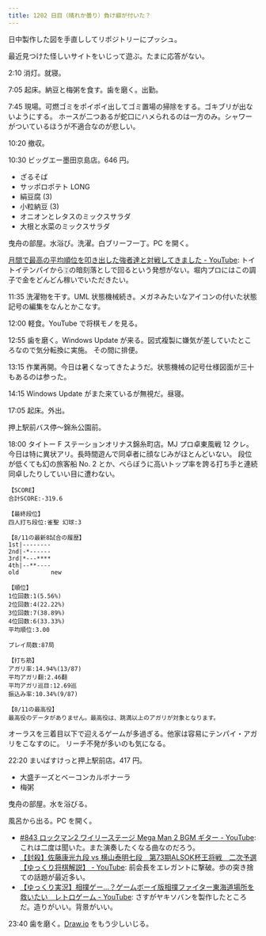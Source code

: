 ```yaml
---
title: 1202 日目（晴れか曇り）負け癖が付いた？
---
```


日中製作した図を手直ししてリポジトリーにプッシュ。

最近見つけた怪しいサイトをいじって遊ぶ。たまに応答がない。

2:10 消灯。就寝。

7:05 起床。納豆と梅粥を食す。歯を磨く。出勤。

7:45 現場。可燃ゴミをポイポイ出してゴミ置場の掃除をする。ゴキブリが出ないようにする。
ホースが二つあるが蛇口にハメられるのは一方のみ。シャワーがついているほうが不適合なのが悲しい。

10:20 撤収。

10:30 ビッグエー墨田京島店。646 円。

* ざるそば
* サッポロポテト LONG
* 絹豆腐 (3)
* 小粒納豆 (3)
* オニオンとレタスのミックスサラダ
* 大根と水菜のミックスサラダ

曳舟の部屋。水浴び。洗濯。白ブリーフ一丁。PC を開く。

[月間で最高の平均順位を叩き出した強者達と対戦してきました - YouTube](https://www.youtube.com/watch?v=5ywB3pZCIGQ):
トイトイテンパイから🀊の暗刻落としで回るという発想がない。堀内プロにはこの調子で金をどんどん稼いでいただきたい。

11:35 洗濯物を干す。UML 状態機械続き。メガネみたいなアイコンの付いた状態記号の編集をなんとかこなす。

<object type="image/svg+xml" data="{{ '/assets/images/20230811-uml-14.8.svg' | relative_url }}"></object>

12:00 軽食。YouTube で将棋モノを見る。

12:55 歯を磨く。Windows Update が来る。図式複製に嫌気が差していたところなので気分転換に実施。
その間に排便。

13:15 作業再開。今日は暑くなってきたようだ。状態機械の記号仕様図面が三十もあるのは参った。

14:15 Windows Update がまた来ているが無視だ。昼寝。

17:05 起床。外出。

押上駅前バス停～錦糸公園前。

18:00 タイトー F ステーションオリナス錦糸町店。MJ プロ卓東風戦 12 クレ。
今日は特に異状アリ。長時間遊んで同卓者に顔なじみがほとんどいない。
段位が低くても幻の旅客船 No. 2 とか、べらぼうに高いトップ率を誇る打ち手と連続同卓したりしていい目に遭わない。

```text
【SCORE】
合計SCORE:-319.6

【最終段位】
四人打ち段位:雀聖 幻球:3

【8/11の最新8試合の履歴】
1st|--------
2nd|-*------
3rd|*---****
4th|--**----
old         new

【順位】
1位回数:1(5.56%)
2位回数:4(22.22%)
3位回数:7(38.89%)
4位回数:6(33.33%)
平均順位:3.00

プレイ局数:87局

【打ち筋】
アガリ率:14.94%(13/87)
平均アガリ翻:2.46翻
平均アガリ巡目:12.69巡
振込み率:10.34%(9/87)

【8/11の最高役】
最高役のデータがありません。最高役は、跳満以上のアガリが対象となります。
```

オーラスを三着目以下で迎えるゲームが多過ぎる。他家は容易にテンパイ・アガリをこなすのに。
リーチ不発が多いのも気になる。

22:20 まいばすけっと押上駅前店。417 円。

* 大盛チーズとベーコンカルボナーラ
* 梅粥

曳舟の部屋。水を浴びる。

風呂から出る。PC を開く。

* [#843 ロックマン2 ワイリーステージ Mega Man 2 BGM ギター - YouTube](https://www.youtube.com/watch?v=joMH4-DQpV4):
  これは二度は聞いた。また演奏したくなる曲なのだろう。
* [【封殺】佐藤康光九段 vs 横山泰明七段　第73期ALSOK杯王将戦　二次予選【ゆっくり将棋解説】 - YouTube](https://www.youtube.com/watch?v=JDOSlkr-lEc):
  前会長をエレガントに撃破。歩の突き捨ての話題が最近多い。
* [【ゆっくり実況】相撲ゲー…？ゲームボーイ版相撲ファイター東海道場所を救いたい　レトロゲーム - YouTube](https://www.youtube.com/watch?v=EQTL-LLMYD4):
  さすがヤキソバンを製作したところだ。造りがいい。背景がいい。

23:40 歯を磨く。[Draw.io] をもう少しいじる。

[draw.io]: https://www.drawio.com/
